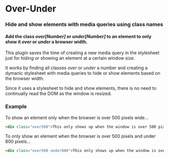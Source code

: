 Over-Under
==========

### Hide and show elements with media queries using class names

#### Add the class *over[Number]* or *under[Number]* to an element to only show it *over* or *under* a browser width.

This plugin saves the time of creating a new media query in the stylesheet just for hiding or showing an element at a certain window size.

It works by finding all classes *over* or *under* a number and creating a dymanic stylesheet with media queries to hide or show elements based on the browser width.

Since it uses a stylesheet to hide and show elements, there is no need to continually read the DOM as the window is resized.

### Example

To show an element only when the browser is over 500 pixels wide...

```html
<div class="over500">This only shows up when the window is over 500 pixels wide.</div>
```

To only show an element when the browser is over 500 pixels and under 800 pixels...

```html
<div class="over500 under800">This only shows up when the window is over 500 pixels and under 800.</div>
```
